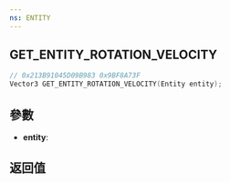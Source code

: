 ```yaml
---
ns: ENTITY
---
```

## GET_ENTITY_ROTATION_VELOCITY

```c
// 0x213B91045D09B983 0x9BF8A73F
Vector3 GET_ENTITY_ROTATION_VELOCITY(Entity entity);
```


## 參數
* **entity**: 

## 返回值
